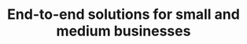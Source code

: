 ---
templateKey: 'home-page'
title: End-to-end solutions for small and medium businesses
meta_title: Home | Praniya Technologies
meta_description: >-
  Praniya Technologies. End-to-end solutions for small and medium businesses.
heading: Offerings
description: >-
offerings:
  blurbs:
    - image: /img/coffee.png
      text: >
        Custom Solutions: Adapt the sotware to your needs, not the other way round.
    - image: /img/coffee-gear.png
      text: >
        Outsourced Product Development: Focus on your core, leave the rest to us.
    - image: /img/tutorials.png
      text: >
        Business Management Solutions: Make your office productive from day one.
    - image: /img/meeting-space.png
      text: >
        Digital Transformation: Digitize your workplace with confidence and assurance.
    - image: /img/meeting-space.png
      text: >
        Modernisation: Bring your legacy applications back to life. Leverage your existing investments.
heading_ts: Technologies and Services
ts:
  blurbs:
    - image: /img/coffee.png
      text: >
        Multi-site, multi-tenant SaaS (Software-as-a-Service): Connect all your locations/ franchisees. Always access the latest software, no messy upgrades and downtimes!
    - image: /img/coffee-gear.png
      text: >
        Web and mobile apps, PWAs (progressive web apps): Access from anywhere, anytime. Get real-time updates and notifications.
    - image: /img/tutorials.png
      text: >
        Third-party integrations: Seamless integration with other software with open standards.
    - image: /img/meeting-space.png
      text: >
        Automation: Improve productivity, reduce costs, standardise processes, retain knowledge.
    - image: /img/meeting-space.png
      text: >
        Analytics and visualization: Gain valuable insights beyond the data.
    - image: /img/meeting-space.png
      text: >
        Advanced technologies (AI, ML, NLP): Take your business to the next level. Use chatbots to handle support. Create research datasets to analyse areas of your interest – product, market, customer.
heading_why: Why us?
why:
  blurbs:
    - image: /img/coffee.png
      text: >
        With you, all the way! We are keen to engage with you to learn and understand your needs to enable you to get things done in the best possible way. You get our full, uninterrupted attention via a dedicated relationship manager as your single point of contact throughout. We value fruitful, meaningful, long-term relationships.
    - image: /img/coffee-gear.png
      text: >
        Fair and transparent pricing: Our modern technology and processes ensure high quality software and sustained support at competitive pricing. We give a detailed breakup of exactly what and how much you are paying for. No unpleasant surprises!
    - image: /img/tutorials.png
      text: >
        End-to-end solutions (E2ES): We offer consulting, design and implementation of end-to-end software solutions, taking complete ownership of the project from start to end. We endeavour to give you the best customer experience without us getting in the way.
# testimonials:
#   - author: Vaibhav Sharma
#     quote: >-
#       Donec scelerisque magna nec condimentum porttitor. Aliquam vel diam sed diam luctus pretium. 
#       Sed quis egestas libero. Vestibulum nec venenatis ligula. 
#   - author: Subarashi San
#     quote: >-
#       Fusce porttitor vulputate enim, nec blandit magna gravida et. Etiam et dignissim ligula. 
#       Lorem ipsum dolor sit amet, consectetur adipiscing elit.
---